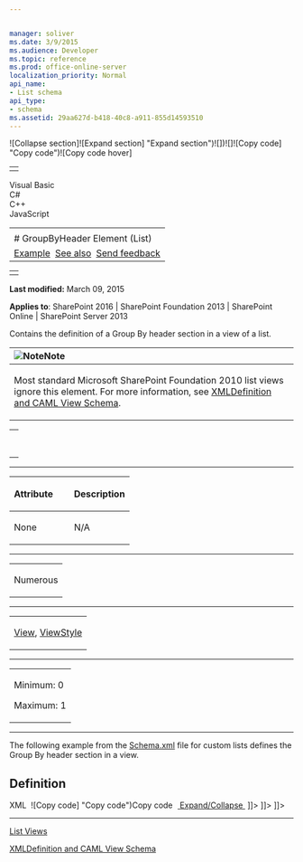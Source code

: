 ```yaml
---


manager: soliver
ms.date: 3/9/2015
ms.audience: Developer
ms.topic: reference
ms.prod: office-online-server
localization_priority: Normal
api_name:
- List schema
api_type:
- schema
ms.assetid: 29aa627d-b418-40c8-a911-855d14593510
---
```


![Collapse
section]![Expand
section] "Expand section")![]()![])![]![]()![Copy
code] "Copy code")![Copy code
hover]
<table>
<tbody>
<tr class="odd">
<td align="left"></td>
</tr>
</tbody>
</table>

Visual Basic  
C\#  
C++  
JavaScript  

<table>
<tbody>
<tr class="odd">
<td align="left"><span id="runningHeaderText"></span></td>
</tr>
<tr class="even">
<td align="left"># GroupByHeader Element (List)</td>
</tr>
<tr class="odd">
<td align="left"><a href="#exampleToggle">Example</a>  <a href="#seeAlsoToggle">See also</a>  <span id="headfeedbackarea" class="feedbackhead"><a href="javascript:SubmitFeedback(&#39;docthis@Microsoft.com&#39;,&#39;&#39;,&#39;&#39;,&#39;&#39;,&#39;1.0.18082.1225&#39;,&#39;%0\dThank%20you%20for%20your%20feedback.%20The%20developer%20writing%20teams%20use%20your%20feedback%20to%20improve%20documentation.%20While%20we%20are%20reviewing%20your%20feedback,%20we%20may%20send%20you%20e-mail%20to%20ask%20for%20clarification%20or%20feedback%20on%20a%20solution.%20We%20do%20not%20use%20your%20e-mail%20address%20for%20any%20other%20purpose%20and%20we%20delete%20it%20after%20we%20finish%20our%20review.%0\AFor%20further%20information%20about%20the%20privacy%20policies%20of%20Microsoft,%20please%20see%20http://privacy.microsoft.com/en-us/default.aspx.%0\A%0\d&#39;,&#39;Customer%20feedback&#39;);">Send feedback</a></span></td>
</tr>
</tbody>
</table>

<table>
<colgroup>
<col width="100%" />
</colgroup>
<tbody>
<tr class="odd">
<td align="left"></td>
</tr>
</tbody>
</table>

**Last modified:** March 09, 2015

**Applies to**: SharePoint 2016 | SharePoint Foundation 2013 |
SharePoint Online | SharePoint Server 2013

Contains the definition of a Group By header section in a view of a
list.

<table>
<colgroup>
<col width="100%" />
</colgroup>
<thead>
<tr class="header">
<th align="left"><img src="" title="Note" alt="Note" /><strong>Note</strong></th>
</tr>
</thead>
<tbody>
<tr class="odd">
<td align="left"><p>Most standard Microsoft SharePoint Foundation 2010 list views ignore this element. For more information, see <a href="http://msdn.microsoft.com/library/1845d203-4699-4b0e-a182-2d9998439922(Office.15).aspx">XMLDefinition and CAML View Schema</a>.</p></td>
</tr>
</tbody>
</table>

<span codelanguage="other"></span>
<table>
<colgroup>
<col width="100%" />
</colgroup>
<tbody>
<tr class="odd">
<td align="left"><pre><code><GroupByHeader>
</GroupByHeader></code></pre></td>
</tr>
</tbody>
</table>


-----------------------------------------------------------------------------------------------------------------------------------------------------------------------------------------------

<table>
<colgroup>
<col width="50%" />
<col width="50%" />
</colgroup>
<thead>
<tr class="header">
<th align="left"><p>Attribute</p></th>
<th align="left"><p>Description</p></th>
</tr>
</thead>
<tbody>
<tr class="odd">
<td align="left"><p>None</p></td>
<td align="left"><p>N/A</p></td>
</tr>
</tbody>
</table>


---------------------------------------------------------------------------------------------------------------------------------------------------------------------------------------------------

<table>
<colgroup>
<col width="100%" />
</colgroup>
<tbody>
<tr class="odd">
<td align="left"><p>Numerous</p></td>
</tr>
</tbody>
</table>


----------------------------------------------------------------------------------------------------------------------------------------------------------------------------------------------------

<table>
<colgroup>
<col width="100%" />
</colgroup>
<tbody>
<tr class="odd">
<td align="left"><p><a href="view-element-list.md">View</a>, <a href="viewstyle-element-list.md">ViewStyle</a></p></td>
</tr>
</tbody>
</table>


------------------------------------------------------------------------------------------------------------------------------------------------------------------------------------------------

<table>
<colgroup>
<col width="100%" />
</colgroup>
<tbody>
<tr class="odd">
<td align="left"><p>Minimum: 0</p>
<p>Maximum: 1</p></td>
</tr>
</tbody>
</table>


------------------------------------------------------------------------------------------------------------------------------------------------------------------------------------------

The following example from the
[Schema.xml](http://msdn.microsoft.com/library/c2f01064-80d8-47ee-b602-ecf4c480ac56(Office.15).aspx)
file for custom lists defines the Group By header section in a view.

## Definition
XML 
<span class="copyCode" onclick="CopyCode(this)"
onkeypress="CopyCode_CheckKey(this, event)"
onmouseover="ChangeCopyCodeIcon(this)"
onmouseout="ChangeCopyCodeIcon(this)" tabindex="0">![Copy
code] "Copy code")Copy code</span>
    <GroupByHeader>
      <HTML><![CDATA[<TBODY id="titl]]></HTML>
      <GetVar Name="GroupByLevelString"/>
      <HTML><![CDATA["><TR]]></HTML>
      <Switch>
        <Expr>
          <GetVar Name="GroupByIndent"/>
        </Expr>
        <Case Value="0">
          <HTML><![CDATA[ class="ms-gb" ]]></HTML>
        </Case>
        <Default>
          <HTML><![CDATA[ class="ms-gb2" ]]></HTML>
        </Default>
      </Switch>
      <HTML><![CDATA[><TD colspan="100" nowrap>
        <img src="/_layouts/images/blank.gif" alt="" height=1 
        width=]]></HTML>
      <GetVar Name="GroupByIndent"/>
      <HTML><![CDATA[><a href="javascript:" 
        onclick="javascript:ExpCollGroup(']]></HTML>
      <GetVar Name="GroupByLevelString"/>
      <HTML><![CDATA[','img_]]></HTML>
      <GetVar Name="GroupByLevelString"/>
      <HTML><![CDATA[');return false;"><img id="img_]]></HTML>
      <GetVar Name="GroupByLevelString"/>
      <HTML><![CDATA[" src="/_layouts/images/minus.gif" alt="]]></HTML>
      <HTML>Expand/Collapse</HTML>
      <HTML><![CDATA[" border="0"></a>&nbsp;]]></HTML>
      <GetVar Name="GroupByField" HTMLEncode="TRUE" />
      <HTML><![CDATA[ :&nbsp;]]></HTML>
      <GetVar Name="GroupByValue"/>
      <HTML><![CDATA[</TD></TR></TBODY>]]></HTML>
      <HTML><![CDATA[<TBODY id="tbod]]></HTML>
      <GetVar Name="GroupByLevelString" HTMLEncode="TRUE"/>
      <HTML><![CDATA[_">]]></HTML>
    </GroupByHeader>


-------------------------------------------------------------------------------------------------------------------------------------------------------------------------------------------



[List
Views](http://msdn.microsoft.com/library/43e6ba7e-eddb-418a-a570-c0815016fc17(Office.15).aspx)

[XMLDefinition and CAML View
Schema](http://msdn.microsoft.com/library/1845d203-4699-4b0e-a182-2d9998439922(Office.15).aspx)








